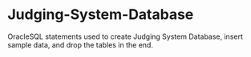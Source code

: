 # Judging-System-Database
OracleSQL statements used to create Judging System Database, insert sample data, and drop the tables in the end.
